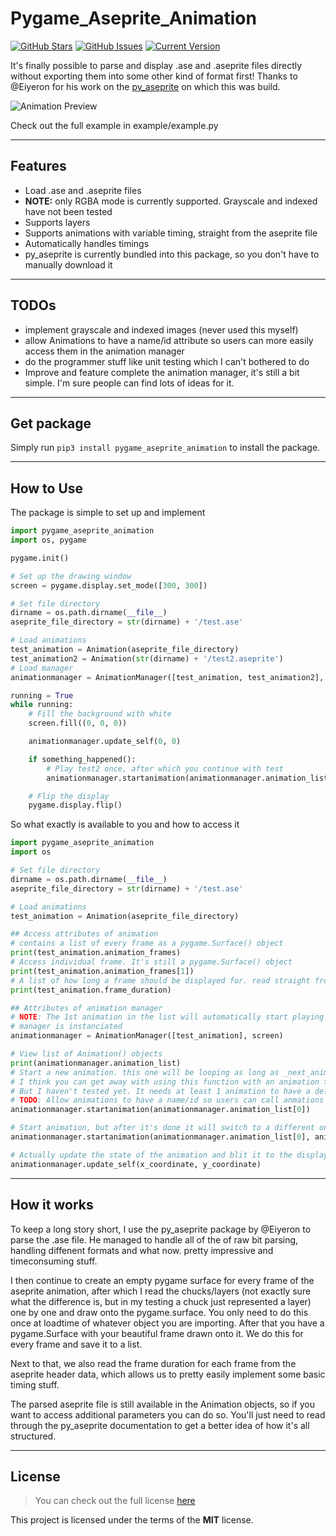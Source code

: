 Pygame_Aseprite_Animation
============
[![GitHub Stars](https://img.shields.io/github/stars/ISebSej/pygame_aseprite_animator.svg)](https://github.com/IgorAntun/node-chat/stargazers) [![GitHub Issues](https://img.shields.io/github/issues/ISebSej/pygame_aseprite_animator.svg)](https://github.com/IgorAntun/node-chat/issues) [![Current Version](https://img.shields.io/badge/version-0.0.7-yellow.svg)](https://github.com/IgorAntun/node-chat) 

It's finally possible to parse and display .ase and .aseprite files directly without exporting them into some other kind of format first! Thanks to @Eiyeron for his work on the [py_aseprite](https://github.com/Eiyeron/py_aseprite) on which this was build.


![Animation Preview](http://i.imgur.com/n8EUvEa.gif)

Check out the full example in example/example.py

<!-- ---
## Buy me a coffee

Whether you use this project, have learned something from it, or just like it, please consider supporting it by buying me a coffee, so I can dedicate more time on open-source projects like this :)

<a href="https://www.buymeacoffee.com/igorantun" target="_blank"><img src="https://www.buymeacoffee.com/assets/img/custom_images/orange_img.png" alt="Buy Me A Coffee" style="height: auto !important;width: auto !important;" ></a> -->

---

## Features
- Load .ase and .aseprite files
- **NOTE:** only RGBA mode is currently supported. Grayscale and indexed have not been tested
- Supports layers
- Supports animations with variable timing, straight from the aseprite file
- Automatically handles timings
- py_aseprite is currently bundled into this package, so you don't have to manually download it

---

## TODOs
- implement grayscale and indexed images (never used this myself)
- allow Animations to have a name/id attribute so users can more easily access them in the animation manager
- do the programmer stuff like unit testing which I can't bothered to do
- Improve and feature complete the animation manager, it's still a bit simple. I'm sure people can find lots of ideas for it. 

---

## Get package
Simply run `pip3 install pygame_aseprite_animation` to install the package.

---
## How to Use

The package is  simple to set up and implement

```python
import pygame_aseprite_animation
import os, pygame

pygame.init()

# Set up the drawing window
screen = pygame.display.set_mode([300, 300])

# Set file directory
dirname = os.path.dirname(__file__)
aseprite_file_directory = str(dirname) + '/test.ase'

# Load animations
test_animation = Animation(aseprite_file_directory)
test_animation2 = Animation(str(dirname) + '/test2.aseprite')
# Load manager
animationmanager = AnimationManager([test_animation, test_animation2], screen)

running = True
while running:
    # Fill the background with white
    screen.fill((0, 0, 0))

    animationmanager.update_self(0, 0)

    if something_happened():
        # Play test2 once, after which you continue with test
        animationmanager.startanimation(animationmanager.animation_list[1], animationmanager.animation_list[0])

    # Flip the display
    pygame.display.flip()

```

So what exactly is available to you and how to access it

```python
import pygame_aseprite_animation
import os

# Set file directory
dirname = os.path.dirname(__file__)
aseprite_file_directory = str(dirname) + '/test.ase'

# Load animations
test_animation = Animation(aseprite_file_directory)

## Access attributes of animation
# contains a list of every frame as a pygame.Surface() object
print(test_animation.animation_frames)
# Access individual frame. It's still a pygame.Surface() object
print(test_animation.animation_frames[1])
# A list of how long a frame should be displayed for. read straight from the .ase file
print(test_animation.frame_duration)

## Attributes of animation manager
# NOTE: The 1st animation in the list will automatically start playing when the 
# manager is instanciated
animationmanager = AnimationManager([test_animation], screen)

# View list of Animation() objects 
print(animationmanager.animation_list)
# Start a new animation. this one will be looping as long as _next_animation is not set
# I think you can get away with using this function with an animation that is not in .animation list.
# But I haven't tested yet. It needs at least 1 animation to have a default state
# TODO: Allow animations to have a name/id so users can call anmations by name instead of by index in the list
animationmanager.startanimation(animationmanager.animation_list[0])

# Start animation, but after it's done it will switch to a different on
animationmanager.startanimation(animationmanager.animation_list[0], animationmanager.animation_list[1])

# Actually update the state of the animation and blit it to the display
animationmanager.update_self(x_coordinate, y_coordinate)
```

---

## How it works

To keep a long story short, I use the py_aseprite package by @Eiyeron to parse the .ase file. He managed to handle all of the of raw bit parsing, handling diffenent formats and what now. pretty impressive and timeconsuming stuff. 

I then continue to create an empty pygame surface for every frame of the aseprite animation, after which I read the chucks/layers (not exactly sure what the difference is, but in my testing a chuck just represented a layer) one by one and draw onto the pygame.surface. You only need to do this once at loadtime of whatever object you are importing. After that you have a pygame.Surface with your beautiful frame drawn onto it.
We do this for every frame and save it to a list. 

Next to that, we also read the frame duration for each frame from the aseprite header data, which allows us to pretty easily implement some basic timing stuff.

The parsed aseprite file is still available in the Animation objects, so if you want to access additional parameters you can do so. You'll just need to read through the py_aseprite documentation to get a better idea of how it's all structured. 


---

## License
>You can check out the full license [here](https://github.com/ISebSej/pygame_aseprite_animator/blob/main/LICENSE)

This project is licensed under the terms of the **MIT** license.